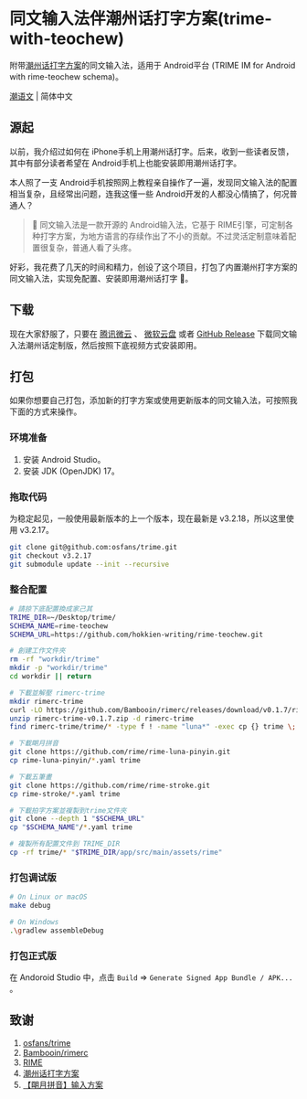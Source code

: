 # 同文输入法伴潮州话打字方案(trime-with-teochew)

附带[潮州话打字方案](https://github.com/hokkien-writing/rime-teochew)的同文输入法，适用于 Android平台 (TRIME IM for Android with rime-teochew schema)。

[潮语文](README.md) | 简体中文

## 源起

以前，我介绍过如何在 iPhone手机上用潮州话打字。后来，收到一些读者反馈，其中有部分读者希望在 Android手机上也能安装即用潮州话打字。

本人照了一支 Android手机按照网上教程亲自操作了一遍，发现同文输入法的配置相当复杂，且经常出问题，连我这懂一些 Android开发的人都没心情搞了，何况普通人？

> 📌 同文输入法是一款开源的 Android输入法，它基于 RIME引擎，可定制各种打字方案，为地方语言的存续作出了不小的贡献。不过灵活定制意味着配置很复杂，普通人看了头疼。

好彩，我花费了几天的时间和精力，创设了这个项目，打包了内置潮州打字方案的同文输入法，实现免配置、安装即用潮州话打字 🎉。

## 下载

现在大家舒服了，只要在 [腾讯微云](https://share.weiyun.com/yxVJfsN7) 、 [微软云盘](https://1drv.ms/f/s!AgqX3Jd3VLa4gS3ujqPC7hpY4lKt?e=Wc8xvk)  或者 [GitHub Release](https://github.com/hokkien-writing/trime-with-teochew/releases) 下载同文输入法潮州话定制版，然后按照下底视频方式安装即用。

## 打包

如果你想要自己打包，添加新的打字方案或使用更新版本的同文输入法，可按照我下面的方式来操作。

### 环境准备

1. 安装 Android Studio。
2. 安装 JDK (OpenJDK) 17。

### 拖取代码

为稳定起见，一般使用最新版本的上一个版本，现在最新是 v3.2.18，所以这里使用 v3.2.17。

```bash
git clone git@github.com:osfans/trime.git
git checkout v3.2.17
git submodule update --init --recursive
```

### 整合配置

```bash
# 請掠下底配置換成家己其
TRIME_DIR=~/Desktop/trime/
SCHEMA_NAME=rime-teochew
SCHEMA_URL=https://github.com/hokkien-writing/rime-teochew.git

# 創建工作文件夾
rm -rf "workdir/trime"
mkdir -p "workdir/trime"
cd workdir || return

# 下載並解壓 rimerc-trime
mkdir rimerc-trime
curl -LO https://github.com/Bambooin/rimerc/releases/download/v0.1.7/rimerc-trime-v0.1.7.zip
unzip rimerc-trime-v0.1.7.zip -d rimerc-trime
find rimerc-trime/trime/* -type f ! -name "luna*" -exec cp {} trime \;

# 下載朙月拼音
git clone https://github.com/rime/rime-luna-pinyin.git
cp rime-luna-pinyin/*.yaml trime

# 下載五筆畫
git clone https://github.com/rime/rime-stroke.git
cp rime-stroke/*.yaml trime

# 下載拍字方案並複製到trime文件夾
git clone --depth 1 "$SCHEMA_URL"
cp "$SCHEMA_NAME"/*.yaml trime

# 複製所有配置文件到 TRIME_DIR
cp -rf trime/* "$TRIME_DIR/app/src/main/assets/rime"
```

### 打包调试版

```bash
# On Linux or macOS
make debug

# On Windows
.\gradlew assembleDebug
```

### 打包正式版

在 Andoroid Studio 中，点击 `Build` => `Generate Signed App Bundle / APK... `。

## 致谢

1. [osfans/trime](https://github.com/osfans/trime)
2. [Bambooin/rimerc](https://github.com/Bambooin/rimerc)
3. [RIME](https://rime.im/)
4. [潮州话打字方案](https://github.com/hokkien-writing/rime-teochew)
5. [【朙月拼音】输入方案](https://github.com/rime/rime-luna-pinyin)
